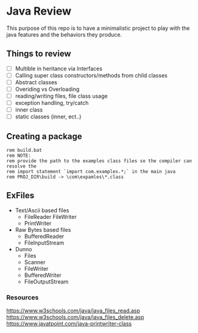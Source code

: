 # Java Review

This purpose of this repo is to have a minimalistic project to play with the java features and the behaviors they produce.


## Things to review
- [ ] Multible in heritance via Interfaces
- [ ] Calling super class constructors/methods from child classes
- [ ] Abstract classes
- [ ] Overiding vs Overloading
- [ ] reading/writing files, file class usage
- [ ] exception handling, try/catch
- [ ] inner class
- [ ] static classes (inner, ect..)

## Creating a package
```batch
rem build.bat
rem NOTE:
rem provide the path to the examples class files so the compiler can resolve the 
rem import statement `import com.examples.*;` in the main java
rem PROJ_DIR\build -> \com\expamles\*.class
```

## ExFiles
* Text/Ascii based files
	* FileReader FileWriter
	* PrintWriter
* Raw Bytes based files
	* BufferedReader
	* FileInputStream
* Dunno
	* Files
	* Scanner
	* FileWriter
	* BufferedWriter
	* FileOutputStream

### Resources
https://www.w3schools.com/java/java_files_read.asp
https://www.w3schools.com/java/java_files_delete.asp
https://www.javatpoint.com/java-printwriter-class
